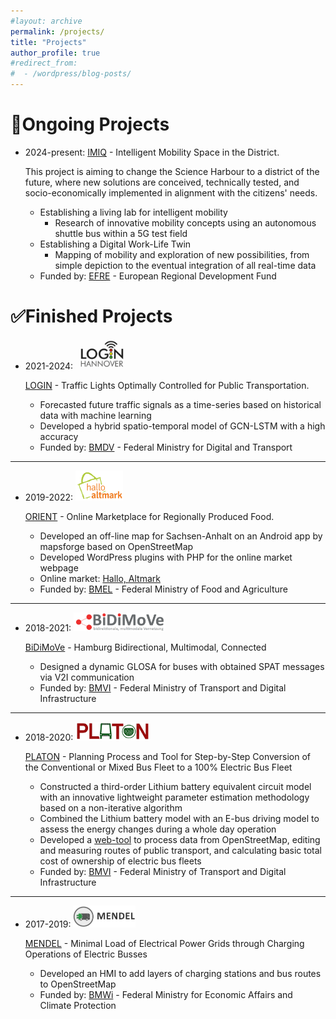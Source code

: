 ```yaml
---
#layout: archive
permalink: /projects/
title: "Projects"
author_profile: true
#redirect_from:
#  - /wordpress/blog-posts/
---
```


🔄Ongoing Projects
======
- 2024-present: [IMIQ](https://www.niimo.ovgu.de/en/IMIQ.html) - Intelligent Mobility Space in the District.

  This project is aiming to change the Science Harbour to a district of the future, where new solutions are conceived, technically tested, and socio-economically implemented in alignment with the citizens' needs.
  - Establishing a living lab for intelligent mobility
    - Research of innovative mobility concepts using an autonomous shuttle bus within a 5G test field
  - Establishing a Digital Work-Life Twin
    - Mapping of mobility and exploration of new possibilities, from simple depiction to the eventual integration of all real-time data
  - Funded by: [EFRE](https://www.europarl.europa.eu/factsheets/de/sheet/95/europaischer-fonds-fur-regionale-entwicklung-efre-) - European Regional Development Fund
 

✅Finished Projects
======
- 2021-2024: <img src="/images/login-logo.png" style="width: auto; height: 48px;">

  [LOGIN](https://bmdv.bund.de/SharedDocs/DE/Artikel/DG/AVF-projekte/login-hannover.html) - Traffic Lights Optimally Controlled for Public Transportation.
  - Forecasted future traffic signals as a time-series based on historical data with machine learning
  - Developed a hybrid spatio-temporal model of GCN-LSTM with a high accuracy
  - Funded by: [BMDV](https://bmdv.bund.de/DE/Home/home.html) - Federal Ministry for Digital and Transport

---
 
- 2019-2022: <img src="/images/halloAltmark-logo.png" style="width: auto; height: 48px;">

  [ORIENT](https://www.ifak.eu/en/projects/orient) - Online Marketplace for Regionally Produced Food.
  - Developed an off-line map for Sachsen-Anhalt on an Android app by mapsforge based on OpenStreetMap
  - Developed WordPress plugins with PHP for the online market webpage
  - Online market: [Hallo, Altmark](https://halloaltmark.de/)
  - Funded by: [BMEL](https://www.bmel.de/EN/Home/home_node.html) - Federal Ministry of Food and Agriculture
 
---

- 2018-2021: <img src="/images/BiDiMoVe-Logo.png" style="width: auto; height: 30px;">

  [BiDiMoVe](https://www.ifak.eu/en/projects/bidimove) - Hamburg Bidirectional, Multimodal, Connected
  - Designed a dynamic GLOSA for buses with obtained SPAT messages via V2I communication
  - Funded by: [BMVI](https://www.cleanenergywire.org/experts/bmvi-federal-ministry-transport-and-digital-infrastructure) - Federal Ministry of Transport and Digital Infrastructure

---
 
- 2018-2020: <img src="/images/platon-logo.png" style="width: auto; height: 30px;">

  [PLATON](https://service.ifak.eu/PLATON-Web/home.html) - Planning Process and Tool for Step-by-Step Conversion of the Conventional or Mixed Bus Fleet to a 100% Electric Bus Fleet
  - Constructed a third-order Lithium battery equivalent circuit model with an innovative lightweight parameter estimation methodology based on a non-iterative algorithm
  - Combined the Lithium battery model with an E-bus driving model to assess the energy changes during a whole day operation
  - Developed a [web-tool](http://service.ifak.eu/PLATON-Tool/#/) to process data from OpenStreetMap, editing and measuring routes of public transport, and calculating basic total cost of ownership of electric bus fleets
  - Funded by: [BMVI](https://www.cleanenergywire.org/experts/bmvi-federal-ministry-transport-and-digital-infrastructure) - Federal Ministry of Transport and Digital Infrastructure

---
 
- 2017-2019: <img src="/images/mendel-logo.png" style="width: auto; height: 35px;">

  [MENDEL](https://www.ifak.eu/de/news/neues-projekt-am-ifak-mendel-minimale-belastung-elektrischer-netze-durch-ladevorgaenge) - Minimal Load of Electrical Power Grids through Charging Operations of Electric Busses
  - Developed an HMI to add layers of charging stations and bus routes to OpenStreetMap
  - Funded by: [BMWi](https://www.bafa.de/DE/Home/home_node.html) - Federal Ministry for Economic Affairs and Climate Protection
  





